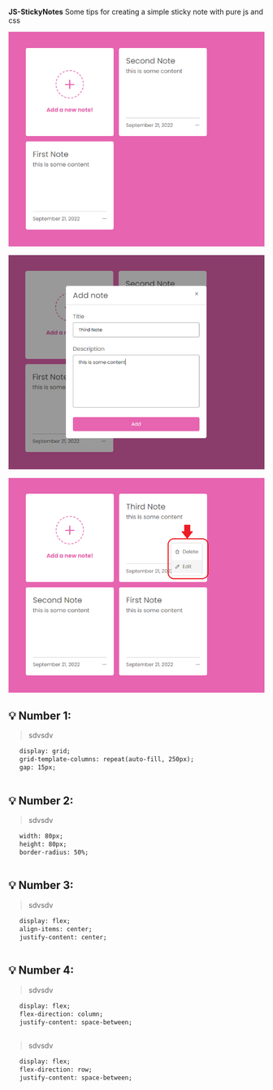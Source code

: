 **JS-StickyNotes**
Some tips for creating a simple sticky note with pure js and css

![Final result](https://github.com/zeinabkalanaki/JS-StickyNotes/blob/main/images/0.png?raw=true)

![Addinge new note by a popup](https://github.com/zeinabkalanaki/JS-StickyNotes/blob/main/images/1.png?raw=true)

![Editing and deleting a note](https://github.com/zeinabkalanaki/JS-StickyNotes/blob/main/images/2.png?raw=true)

## 💡 Number 1:
 > sdvsdv
 
 ```
    display: grid;
    grid-template-columns: repeat(auto-fill, 250px);
    gap: 15px;
    
```
## 💡 Number 2:
 > sdvsdv
 
 ```
    width: 80px;
    height: 80px;
    border-radius: 50%;
    
```
## 💡 Number 3:
 > sdvsdv
 
 ```
    display: flex;
    align-items: center;
    justify-content: center;
    
```
## 💡 Number 4:
 > sdvsdv
 
 ```
    display: flex;
    flex-direction: column;
    justify-content: space-between;
    
```

 > sdvsdv
 
 ```
    display: flex;
    flex-direction: row;
    justify-content: space-between;
    
```
